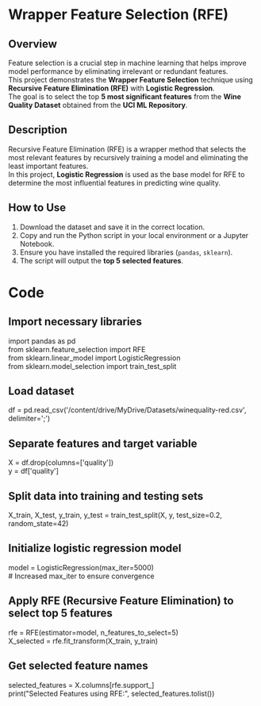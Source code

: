 # Wrapper Feature Selection (RFE)

## Overview  
Feature selection is a crucial step in machine learning that helps improve model performance by eliminating irrelevant or redundant features.  
This project demonstrates the **Wrapper Feature Selection** technique using **Recursive Feature Elimination (RFE)** with **Logistic Regression**.  
The goal is to select the top **5 most significant features** from the **Wine Quality Dataset** obtained from the **UCI ML Repository**.  

## Description  
Recursive Feature Elimination (RFE) is a wrapper method that selects the most relevant features by recursively training a model and eliminating the least important features.  
In this project, **Logistic Regression** is used as the base model for RFE to determine the most influential features in predicting wine quality.  

## How to Use  
1. Download the dataset and save it in the correct location.  
2. Copy and run the Python script in your local environment or a Jupyter Notebook.  
3. Ensure you have installed the required libraries (`pandas`, `sklearn`).  
4. The script will output the **top 5 selected features**.  

# Code  
## Import necessary libraries </br>
import pandas as pd </br>
from sklearn.feature_selection import RFE </br>
from sklearn.linear_model import LogisticRegression </br>
from sklearn.model_selection import train_test_split </br>

## Load dataset </br>
df = pd.read_csv('/content/drive/MyDrive/Datasets/winequality-red.csv', delimiter=';') </br>

## Separate features and target variable </br>
X = df.drop(columns=['quality']) </br>
y = df['quality'] </br>

## Split data into training and testing sets </br>
X_train, X_test, y_train, y_test = train_test_split(X, y, test_size=0.2, random_state=42) </br>

## Initialize logistic regression model </br>
model = LogisticRegression(max_iter=5000) </br>  # Increased max_iter to ensure convergence </br>

## Apply RFE (Recursive Feature Elimination) to select top 5 features </br>
rfe = RFE(estimator=model, n_features_to_select=5) </br>
X_selected = rfe.fit_transform(X_train, y_train) </br>

## Get selected feature names </br>
selected_features = X.columns[rfe.support_] </br>
print("Selected Features using RFE:", selected_features.tolist()) </br>
